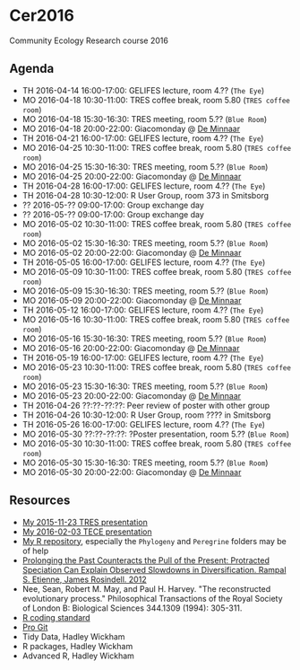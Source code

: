 # Cer2016

Community Ecology Research course 2016

## Agenda

 * TH 2016-04-14 16:00-17:00: GELIFES lecture, room 4.?? (`The Eye`)
 * MO 2016-04-18 10:30-11:00: TRES coffee break, room 5.80 (`TRES coffee room`)
 * MO 2016-04-18 15:30-16:30: TRES meeting, room 5.?? (`Blue Room`)
 * MO 2016-04-18 20:00-22:00: Giacomonday @ [De Minnaar](www.deminnaar.nl)
 * TH 2016-04-21 16:00-17:00: GELIFES lecture, room 4.?? (`The Eye`)
 * MO 2016-04-25 10:30-11:00: TRES coffee break, room 5.80 (`TRES coffee room`)
 * MO 2016-04-25 15:30-16:30: TRES meeting, room 5.?? (`Blue Room`)
 * MO 2016-04-25 20:00-22:00: Giacomonday @ [De Minnaar](www.deminnaar.nl)
 * TH 2016-04-28 16:00-17:00: GELIFES lecture, room 4.?? (`The Eye`)
 * TH 2016-04-28 10:30-12:00: R User Group, room 373 in Smitsborg
 * ?? 2016-05-?? 09:00-17:00: Group exchange day
 * ?? 2016-05-?? 09:00-17:00: Group exchange day
 * MO 2016-05-02 10:30-11:00: TRES coffee break, room 5.80 (`TRES coffee room`)
 * MO 2016-05-02 15:30-16:30: TRES meeting, room 5.?? (`Blue Room`)
 * MO 2016-05-02 20:00-22:00: Giacomonday @ [De Minnaar](www.deminnaar.nl)
 * TH 2016-05-05 16:00-17:00: GELIFES lecture, room 4.?? (`The Eye`)
 * MO 2016-05-09 10:30-11:00: TRES coffee break, room 5.80 (`TRES coffee room`)
 * MO 2016-05-09 15:30-16:30: TRES meeting, room 5.?? (`Blue Room`)
 * MO 2016-05-09 20:00-22:00: Giacomonday @ [De Minnaar](www.deminnaar.nl)
 * TH 2016-05-12 16:00-17:00: GELIFES lecture, room 4.?? (`The Eye`)
 * MO 2016-05-16 10:30-11:00: TRES coffee break, room 5.80 (`TRES coffee room`)
 * MO 2016-05-16 15:30-16:30: TRES meeting, room 5.?? (`Blue Room`)
 * MO 2016-05-16 20:00-22:00: Giacomonday @ [De Minnaar](www.deminnaar.nl)
 * TH 2016-05-19 16:00-17:00: GELIFES lecture, room 4.?? (`The Eye`)
 * MO 2016-05-23 10:30-11:00: TRES coffee break, room 5.80 (`TRES coffee room`)
 * MO 2016-05-23 15:30-16:30: TRES meeting, room 5.?? (`Blue Room`)
 * MO 2016-05-23 20:00-22:00: Giacomonday @ [De Minnaar](www.deminnaar.nl)
 * TH 2016-04-26 ??:??-??:??: Peer review of poster with other group
 * TH 2016-04-26 10:30-12:00: R User Group, room ???? in Smitsborg
 * TH 2016-05-26 16:00-17:00: GELIFES lecture, room 4.?? (`The Eye`)
 * MO 2016-05-30 ??:??-??:??: ?Poster presentation, room 5.?? (`Blue Room`)
 * MO 2016-05-30 10:30-11:00: TRES coffee break, room 5.80 (`TRES coffee room`)
 * MO 2016-05-30 15:30-16:30: TRES meeting, room 5.?? (`Blue Room`)
 * MO 2016-05-30 20:00-22:00: Giacomonday @ [De Minnaar](www.deminnaar.nl)

## Resources

 * [My 2015-11-23 TRES presentation](https://github.com/richelbilderbeek/Science/blob/master/Bilderbeek20151123TresMeeting/20151123TresMeeting.pdf)
 * [My 2016-02-03 TECE presentation](https://github.com/richelbilderbeek/Science/blob/master/Bilderbeek20160203TeceMeeting/20160203TeceMeeting.pdf)
 * [My R repository](https://github.com/richelbilderbeek/R), especially the `Phylogeny` and `Peregrine` folders may be of help
 * [Prolonging the Past Counteracts the Pull of the Present: Protracted Speciation Can Explain Observed Slowdowns in Diversification. Rampal S. Etienne, James Rosindell. 2012](http://sysbio.oxfordjournals.org/content/61/2/204)
 * Nee, Sean, Robert M. May, and Paul H. Harvey. "The reconstructed evolutionary process." Philosophical Transactions of the Royal Society of London B: Biological Sciences 344.1309 (1994): 305-311.
 * [R coding standard](https://github.com/richelbilderbeek/R-CodingStandard)
 * [Pro Git](https://git-scm.com/book/en/v2)
 * Tidy Data, Hadley Wickham
 * R packages, Hadley Wickham
 * Advanced R, Hadley Wickham
